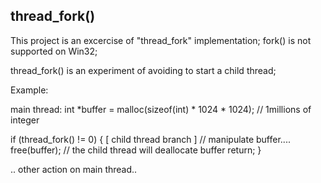## thread_fork()

This project is an excercise of "thread_fork" implementation;
fork() is not supported on Win32;

thread_fork() is an experiment of avoiding to start a child thread;

Example:

main thread:
int *buffer = malloc(sizeof(int) * 1024 * 1024);	// 1millions of integer

if (thread_fork() != 0) {
	[ child thread branch ]
		// manipulate buffer....
		free(buffer);	// the child thread will deallocate buffer
		return;
}

.. other action on main thread..

